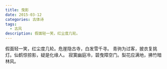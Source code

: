 ```yaml
---
title: 曳影
date: 2015-03-12
categories: 古体诗
tags:
  - 古风
description: 假面轻一笑，红尘度几轮。
---
```


假面轻一笑，红尘度几轮。危崖隐古寺，白发雪千寻。
青驹为过客，披衣复挑灯。仙鹤惊掠影，疑是化缘人。
寂寞幽庭冷，碧曳障空门。梨花应满地，拂竹暗林风。